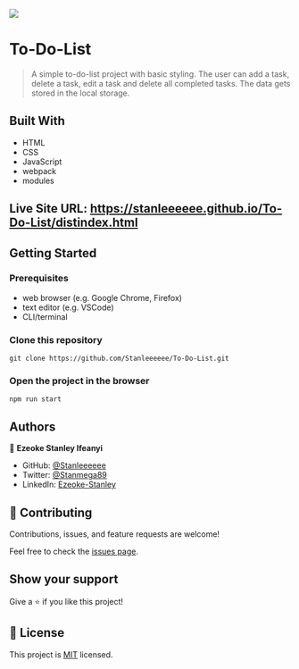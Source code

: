 ![](https://img.shields.io/badge/Microverse-blueviolet)

# To-Do-List

> A simple to-do-list project with basic styling. The user can add a task, delete a task, edit a task and delete all completed tasks.
> The data gets stored in the local storage.


## Built With

- HTML
- CSS
- JavaScript
- webpack
- modules

## Live Site URL: https://stanleeeeee.github.io/To-Do-List/distindex.html

## Getting Started


### Prerequisites
- web browser (e.g. Google Chrome, Firefox)
- text editor (e.g. VSCode)
- CLI/terminal

### Clone this repository

```
git clone https://github.com/Stanleeeeee/To-Do-List.git
```
### Open the project in the browser

```
npm run start
```


## Authors

👤 **Ezeoke Stanley Ifeanyi**

- GitHub: [@Stanleeeeee](https://github.com/Stanleeeeee)
- Twitter: [@Stanmega89](https://twitter.com/Stanmega89)
- LinkedIn: [Ezeoke-Stanley](https://linkedin.com/in/Ezeoke-Stanley)


## 🤝 Contributing

Contributions, issues, and feature requests are welcome!

Feel free to check the [issues page](../../issues/).

## Show your support

Give a ⭐️ if you like this project!


## 📝 License

This project is [MIT](./MIT.md) licensed.
